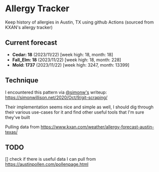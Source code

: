 # Allergy Tracker

Keep history of allergies in Austin, TX using github Actions (sourced from KXAN's allergy tracker)

## Current forecast
<!-- INJECT FORECAST -->
- **Cedar: 18** (2023/11/22)  [week high: 18, month: 18]
- **Fall_Elm: 18** (2023/11/22)  [week high: 18, month: 228]
- **Mold: 1737** (2023/11/22)  [week high: 3247, month: 13399]
<!-- END INJECT FORECAST -->

## Technique

I encountered this pattern via [@simonw's](https://github.com/simonw) writeup: https://simonwillison.net/2020/Oct/9/git-scraping/

Their implementation seems nice and simple as well, I should dig through their various use-cases for it and find other useful tools that I'm sure they've built

Pulling data from https://www.kxan.com/weather/allergy-forecast-austin-texas/

## TODO

[] check if there is useful data I can pull from https://austinpollen.com/pollenpage.html

